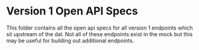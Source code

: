 # Version 1 Open API Specs

This folder contains all the open api specs for all version 1 endpoints which sit upstream of the dal.
Not all of these endpoints exist in the mock but this may be useful for building out additional endpoints.
